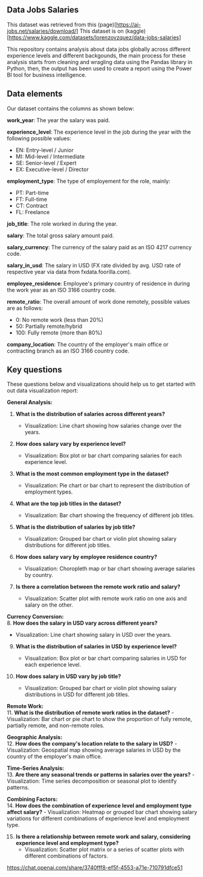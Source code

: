 ## Data Jobs Salaries

This dataset was retrieved from this (page)[https://ai-jobs.net/salaries/download/]
This dataset is on (kaggle)[https://www.kaggle.com/datasets/lorenzovzquez/data-jobs-salaries]

This repository contains analysis about data jobs globally across different experience levels and different backgounds, the main process for these analysis starts from cleaning and wragling data using the Pandas library in Python, then, the output has been used to create a report using the Power BI tool for business intelligence.


## Data elements

Our dataset contains the columns as shown below:

**work_year**: The year the salary was paid.

**experience_level**: The experience level in the job during the year with the following possible values:
 - EN: Entry-level / Junior 
 - MI: Mid-level / Intermediate 
 - SE: Senior-level / Expert 
 - EX: Executive-level / Director

**employment_type**: The type of employement for the role, mainly: 
- PT: Part-time 
- FT: Full-time 
- CT: Contract 
- FL: Freelance

**job_title**: The role worked in during the year.

**salary**: The total gross salary amount paid.

**salary_currency**: The currency of the salary paid as an ISO 4217 currency code.

**salary_in_usd**: The salary in USD (FX rate divided by avg. USD rate of respective year via data from fxdata.foorilla.com).

**employee_residence**: Employee's primary country of residence in during the work year as an ISO 3166 country code.

**remote_ratio**: The overall amount of work done remotely, possible values are as follows: 
- 0: No remote work (less than 20%) 
- 50: Partially remote/hybrid 
- 100: Fully remote (more than 80%)

**company_location**: The country of the employer's main office or contracting branch as an ISO 3166 country code.

## Key questions

These questions below and visualizations should help us to get started with out data visualization report:

**General Analysis:**</br>
1. **What is the distribution of salaries across different years?**
   - Visualization: Line chart showing how salaries change over the years.

2. **How does salary vary by experience level?**
   - Visualization: Box plot or bar chart comparing salaries for each experience level.

3. **What is the most common employment type in the dataset?**
   - Visualization: Pie chart or bar chart to represent the distribution of employment types.

4. **What are the top job titles in the dataset?**
   - Visualization: Bar chart showing the frequency of different job titles.

5. **What is the distribution of salaries by job title?**
   - Visualization: Grouped bar chart or violin plot showing salary distributions for different job titles.

6. **How does salary vary by employee residence country?**
   - Visualization: Choropleth map or bar chart showing average salaries by country.

7. **Is there a correlation between the remote work ratio and salary?**
   - Visualization: Scatter plot with remote work ratio on one axis and salary on the other.

**Currency Conversion:**</br>
8. **How does the salary in USD vary across different years?**
   - Visualization: Line chart showing salary in USD over the years.

9. **What is the distribution of salaries in USD by experience level?**
   - Visualization: Box plot or bar chart comparing salaries in USD for each experience level.

10. **How does salary in USD vary by job title?**
    - Visualization: Grouped bar chart or violin plot showing salary distributions in USD for different job titles.

**Remote Work:**</br>
11. **What is the distribution of remote work ratios in the dataset?**
    - Visualization: Bar chart or pie chart to show the proportion of fully remote, partially remote, and non-remote roles.

**Geographic Analysis:**</br>
12. **How does the company's location relate to the salary in USD?**
    - Visualization: Geospatial map showing average salaries in USD by the country of the employer's main office.

**Time-Series Analysis:**</br>
13. **Are there any seasonal trends or patterns in salaries over the years?**
    - Visualization: Time series decomposition or seasonal plot to identify patterns.

**Combining Factors:**</br>
14. **How does the combination of experience level and employment type affect salary?**
    - Visualization: Heatmap or grouped bar chart showing salary variations for different combinations of experience level and employment type.

15. **Is there a relationship between remote work and salary, considering experience level and employment type?**
    - Visualization: Scatter plot matrix or a series of scatter plots with different combinations of factors.




https://chat.openai.com/share/3740fff8-ef5f-4553-a71e-710791dfce51